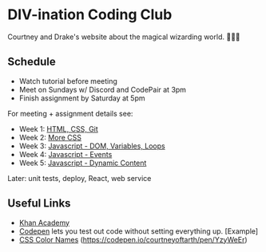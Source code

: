 # DIV-ination Coding Club
Courtney and Drake's website about the magical wizarding world. 🏰🧹🦉

## Schedule
* Watch tutorial before meeting
* Meet on Sundays w/ Discord and CodePair at 3pm
* Finish assignment by Saturday at 5pm

For meeting + assignment details see:
* Week 1: [HTML, CSS, Git](schedule/week1.md)
* Week 2: [More CSS](schedule/week2.md)
* Week 3: [Javascript - DOM, Variables, Loops](schedule/week3.md)
* Week 4: [Javascript - Events](schedule/week4.md)
* Week 5: [Javascript - Dynamic Content](schedule/week5.md)

Later: unit tests, deploy, React, web service

## Useful Links
* [Khan Academy](https://www.khanacademy.org/computing/computer-programming)
* [Codepen](https://codepen.io/) lets you test out code without setting everything up. [Example]
* [CSS Color Names](http://www.colors.commutercreative.com/grid/)
(https://codepen.io/courtneyoftarth/pen/YzyWeEr)
